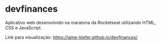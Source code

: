 # devfinances

Aplicativo web desenvolvido na maratona da Rocketseat utilizando HTML, CSS e JavaScript.

Link para visualização: https://jaine-kiefer.github.io/devfinances/



